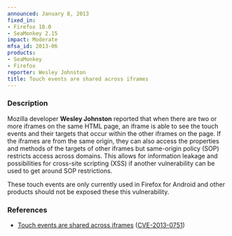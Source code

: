 ```yaml
---
announced: January 8, 2013
fixed_in:
- Firefox 18.0
- SeaMonkey 2.15
impact: Moderate
mfsa_id: 2013-06
products:
- SeaMonkey
- Firefox
reporter: Wesley Johnston
title: Touch events are shared across iframes
---
```


<h3>Description</h3>

<p>Mozilla developer <strong>Wesley Johnston</strong> reported that when there are two or more iframes on the same HTML page, an iframe is able to see the touch events and their targets that occur within the other iframes on the page. If the iframes are from the same origin, they can also access the properties and methods of the targets of other iframes but same-origin policy (SOP) restricts access across domains. This allows for information leakage and possibilities for cross-site scripting (XSS) if another vulnerability can be used to get around SOP restrictions. 
</p>

<p class="note">These touch events are only currently used in Firefox for Android and other products should not be exposed these this vulnerability.
</p>


<h3>References</h3>

<ul>
  <li><a href="https://bugzilla.mozilla.org/show_bug.cgi?id=790454">
      Touch events are shared across iframes</a> (<a href="http://cve.mitre.org/cgi-bin/cvename.cgi?name=CVE-2013-0751" class="ex-ref">CVE-2013-0751</a>)</li>
</ul>



